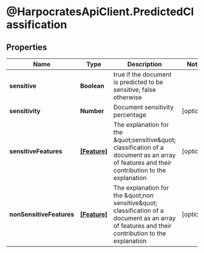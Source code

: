 # @HarpocratesApiClient.PredictedClassification

## Properties

Name | Type | Description | Notes
------------ | ------------- | ------------- | -------------
**sensitive** | **Boolean** | true if the document is predicted to be sensitive, false otherwise | 
**sensitivity** | **Number** | Document sensitivity percentage | [optional] 
**sensitiveFeatures** | [**[Feature]**](Feature.md) | The explanation for the \&quot;sensitive\&quot; classification of a document as an array of features and their contribution to the explanation | [optional] 
**nonSensitiveFeatures** | [**[Feature]**](Feature.md) | The explanation for the \&quot;non sensitive\&quot; classification of a document as an array of features and their contribution to the explanation | [optional] 



